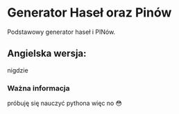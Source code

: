 # Generator Haseł oraz Pinów
 Podstawowy generator haseł i PINów.
## Angielska wersja:
nigdzie
### Ważna informacja
próbuję się nauczyć pythona więc no 😳
